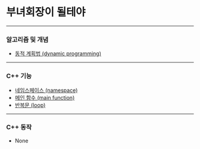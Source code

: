 # 부녀회장이 될테야

***

### 알고리즘 및 개념
* [동적 계획법 (dynamic programming)](https://github.com/Khamax4mr/Study-Baekjoon-edition/wiki/%EB%8F%99%EC%A0%81-%EA%B3%84%ED%9A%8D%EB%B2%95-(dynamic-programming))

***

### C++ 기능
* [네임스페이스 (namespace)](https://github.com/Khamax4mr/Study-Baekjoon-edition/wiki/%EB%84%A4%EC%9E%84%EC%8A%A4%ED%8E%98%EC%9D%B4%EC%8A%A4-(namespace))
* [메인 함수 (main function)](https://github.com/Khamax4mr/Study-Baekjoon-edition/wiki/%EB%A9%94%EC%9D%B8-%ED%95%A8%EC%88%98-(main-function))
* [반복문 (loop)](https://github.com/Khamax4mr/Study-Baekjoon-edition/wiki/%EB%B0%98%EB%B3%B5%EB%AC%B8-(loop))

***

### C++ 동작
* None